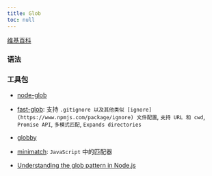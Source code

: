 ```yaml
---
title: Glob
toc: null
---
```


[维基百科](<https://en.wikipedia.org/wiki/Glob_(programming)>)

### 语法

### 工具包

- [node-glob](https://github.com/isaacs/node-glob)
- [fast-glob](https://github.com/mrmlnc/fast-glob): 支持 `.gitignore 以及其他类似 [ignore](https://www.npmjs.com/package/ignore) 文件配置`, `支持 URL 和 cwd`, `Promise API`, `多模式匹配`, `Expands directories`
- [globby](https://github.com/sindresorhus/globby)
- [minimatch](https://github.com/isaacs/minimatch): `JavaScript` 中的匹配器

- [Understanding the glob pattern in Node.js](https://blog.logrocket.com/understanding-using-globs-node-js/)

<!-- [编写符合自己需求的 eslint 规则](https://juejin.cn/post/7054008042764894222/) -->
<!-- https://juejin.cn/post/6844904077801816077 -->
